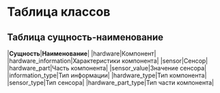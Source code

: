 # Таблица классов
## Таблица сущность-наименование
|**Сущность**|**Наименование**|
|hardware|Компонент|
|hardware_information|Характеристики компонента|
|sensor|Сенсор|
|hardware_part|Часть компонента|
|sensor_value|Значение сенсора|
|information_type|Тип информации|
|hardware_type|Тип компонента|
|sensor_type|Тип сенсора|
|hardware_part_type|Тип части компонента|
